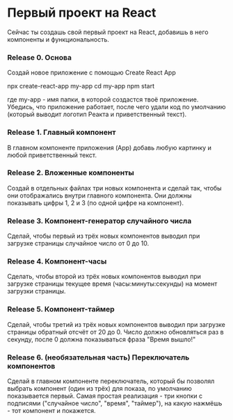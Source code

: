 # Первый проект на React

Сейчас ты создашь свой первый проект на React, добавишь в него компоненты и функциональность.


### Release 0. Основа
Создай новое приложение с помощью Create React App

npx create-react-app my-app
cd my-app
npm start

где my-app - имя папки, в которой создастся твоё приложение.
Убедись, что приложение работает, после чего удали код по умолчанию (который выводит логотип Реакта и приветственный текст).

### Release 1. Главный компонент
В главном компоненте приложения (App) добавь любую картинку и любой приветственный текст.
 
### Release 2. Вложенные компоненты
Создай в отдельных файлах три новых компонента и сделай так, чтобы они отображались внутри главного компонента. Они должны показывать цифры 1, 2 и 3 (по одной цифре на компонент).
 
### Release 3. Компонент-генератор случайного числа
Сделай, чтобы первый из трёх новых компонентов выводил при загрузке страницы случайное число от 0 до 10.

### Release 4. Компонент-часы
Сделать, чтобы второй из трёх новых компонентов выводил при загрузке страницы текущее время (часы:минуты:секунды) на момент загрузки страницы.

### Release 5. Компонент-таймер
Сделай, чтобы третий из трёх новых компонентов выводил при загрузке страницы обратный отсчёт от 20 до 0. Число должно обновляться раз в секунду, после 0 должна показываться фраза "Время вышло!"

### Release 6. (необязательная часть) Переключатель компонентов
Сделай в главном компоненте переключатель, который бы позволял выбрать компонент (один из трёх) для показа, по умолчанию показывается первый.
Самая простая реализация - три кнопки с подписями ("случайное число", "время", "таймер"), на какую нажмёшь - тот компонент и покажется.
